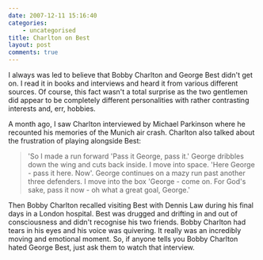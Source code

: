 ```yaml
---
date: 2007-12-11 15:16:40
categories:
    - uncategorised
title: Charlton on Best
layout: post
comments: true
---
```

I always was led to believe that Bobby Charlton and George Best didn't
get on. I read it in books and interviews and heard it from various
different sources. Of course, this fact wasn't a total surprise as the
two gentlemen did appear to be completely different personalities with
rather contrasting interests and, err, hobbies.

A month ago, I saw Charlton interviewed by Michael Parkinson where he
recounted his memories of the Munich air crash. Charlton also talked
about the frustration of playing alongside Best:
> 'So I made a run forward 'Pass it George, pass it.' George dribbles
> down the wing and cuts back inside. I move into space. 'Here George -
> pass it here. Now'. George continues on a mazy run past another three
> defenders. I move into the box 'George - come on. For God's sake, pass
> it now - oh what a great goal, George.'

Then Bobby Charlton recalled visiting Best with Dennis Law during his
final days in a London hospital. Best was drugged and drifting in and
out of consciousness and didn't recognise his two friends. Bobby
Charlton had tears in his eyes and his voice was quivering. It really
was an incredibly moving and emotional moment.
So, if anyone tells you Bobby Charlton hated George Best, just ask them
to watch that interview.
